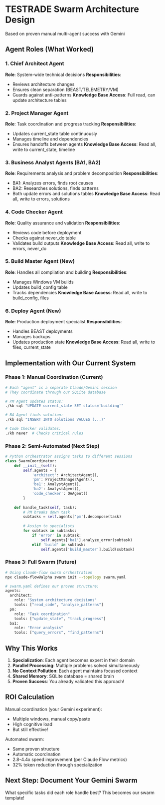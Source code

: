 # TESTRADE Swarm Architecture Design
Based on proven manual multi-agent success with Gemini

## Agent Roles (What Worked)

### 1. Chief Architect Agent
**Role**: System-wide technical decisions
**Responsibilities**:
- Reviews architecture changes
- Ensures clean separation (BEAST/TELEMETRY/VM)
- Guards against anti-patterns
**Knowledge Base Access**: Full read, can update architecture tables

### 2. Project Manager Agent  
**Role**: Task coordination and progress tracking
**Responsibilities**:
- Updates current_state table continuously
- Manages timeline and dependencies
- Ensures handoffs between agents
**Knowledge Base Access**: Read all, write to current_state, timeline

### 3. Business Analyst Agents (BA1, BA2)
**Role**: Requirements analysis and problem decomposition
**Responsibilities**:
- BA1: Analyzes errors, finds root causes
- BA2: Researches solutions, finds patterns
- Both update errors and solutions tables
**Knowledge Base Access**: Read all, write to errors, solutions

### 4. Code Checker Agent
**Role**: Quality assurance and validation
**Responsibilities**:
- Reviews code before deployment
- Checks against never_do table
- Validates build outputs
**Knowledge Base Access**: Read all, write to errors, never_do

### 5. Build Master Agent (New)
**Role**: Handles all compilation and building
**Responsibilities**:
- Manages Windows VM builds
- Updates build_config table
- Tracks dependencies
**Knowledge Base Access**: Read all, write to build_config, files

### 6. Deploy Agent (New)
**Role**: Production deployment specialist
**Responsibilities**:
- Handles BEAST deployments
- Manages backups
- Updates production state
**Knowledge Base Access**: Read all, write to files, current_state

## Implementation with Our Current System

### Phase 1: Manual Coordination (Current)
```bash
# Each "agent" is a separate Claude/Gemini session
# They coordinate through our SQLite database

# PM Agent updates status:
./kb sql "UPDATE current_state SET status='building'"

# BA Agent finds solution:
./kb sql "INSERT INTO solutions VALUES (...)"

# Code Checker validates:
./kb never  # Checks critical rules
```

### Phase 2: Semi-Automated (Next Step)
```python
# Python orchestrator assigns tasks to different sessions
class SwarmCoordinator:
    def __init__(self):
        self.agents = {
            'architect': ArchitectAgent(),
            'pm': ProjectManagerAgent(),
            'ba1': AnalystAgent(),
            'ba2': AnalystAgent(),
            'code_checker': QAAgent()
        }
    
    def handle_task(self, task):
        # PM breaks down task
        subtasks = self.agents['pm'].decompose(task)
        
        # Assign to specialists
        for subtask in subtasks:
            if 'error' in subtask:
                self.agents['ba1'].analyze_error(subtask)
            elif 'build' in subtask:
                self.agents['build_master'].build(subtask)
```

### Phase 3: Full Swarm (Future)
```bash
# Using claude-flow swarm orchestration
npx claude-flow@alpha swarm init --topology swarm.yaml

# swarm.yaml defines our proven structure:
agents:
  architect:
    role: "System architecture decisions"
    tools: ["read_code", "analyze_patterns"]
  pm:
    role: "Task coordination"
    tools: ["update_state", "track_progress"]
  ba1:
    role: "Error analysis"
    tools: ["query_errors", "find_patterns"]
```

## Why This Works

1. **Specialization**: Each agent becomes expert in their domain
2. **Parallel Processing**: Multiple problems solved simultaneously  
3. **No Context Pollution**: Each agent maintains focused context
4. **Shared Memory**: SQLite database = shared brain
5. **Proven Success**: You already validated this approach!

## ROI Calculation

Manual coordination (your Gemini experiment):
- Multiple windows, manual copy/paste
- High cognitive load
- But still effective!

Automated swarm:
- Same proven structure
- Automatic coordination
- 2.8-4.4x speed improvement (per Claude Flow metrics)
- 32% token reduction through specialization

## Next Step: Document Your Gemini Swarm

What specific tasks did each role handle best? This becomes our swarm template!